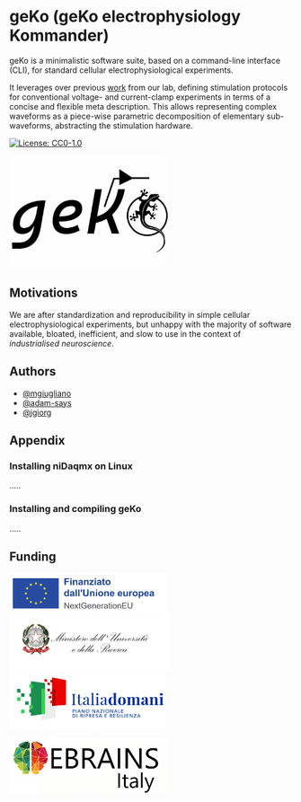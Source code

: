 
# geKo (geKo electrophysiology Kommander)

geKo is a minimalistic software suite, based on a command-line interface (CLI), for standard cellular electrophysiological experiments.

It leverages over previous [work](https://www.sciencedirect.com/science/article/abs/pii/S0165027014001198) from our lab, defining stimulation protocols for conventional voltage- and current-clamp experiments in terms of a concise and flexible meta description. This allows representing complex waveforms as a piece-wise parametric decomposition of elementary sub-waveforms, abstracting the stimulation hardware. 


[![License: CC0-1.0](https://img.shields.io/badge/License-CC0_1.0-lightgrey.svg)](http://creativecommons.org/publicdomain/zero/1.0/)

<img src="/img/logo.jpg?raw=true" alt="geKo logo" height="200px">

## Motivations

We are after standardization and reproducibility in simple cellular electrophysiological experiments, but unhappy with the majority of software available, bloated, inefficient, and slow to use in the context of *industrialised neuroscience*.


## Authors

- [@mgiugliano](https://www.github.com/mgiugliano)
- [@adam-says](https://github.com/adam-says)
- [@jgiorg](https://github.com/jgiorg)


## Appendix

### Installing niDaqmx on Linux
.....

### Installing and compiling geKo
.....


## Funding

<img src="/img/EU.png?raw=true" alt="EU logo" height="70px"> <img src="/img/MUR.jpg?raw=true" alt="MUR logo" height="100px"> <img src="/img/PNRR.jpg?raw=true" alt="PNRR logo" height="100px"> 

<img src="/img/eBRAINSItaly.jpg?raw=true" alt="eBRAINS-Italy logo" height="100px">

